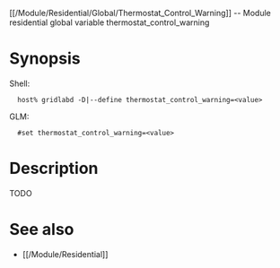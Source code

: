 [[/Module/Residential/Global/Thermostat_Control_Warning]] -- Module residential global variable thermostat_control_warning

# Synopsis
Shell:
~~~
  host% gridlabd -D|--define thermostat_control_warning=<value>
~~~
GLM:
~~~
  #set thermostat_control_warning=<value>
~~~

# Description

TODO

# See also
* [[/Module/Residential]]
